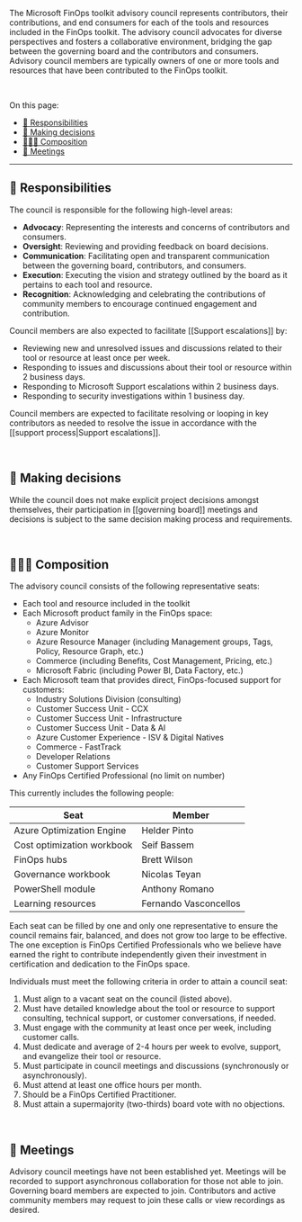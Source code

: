 <!-- markdownlint-disable MD041 -->

The Microsoft FinOps toolkit advisory council represents contributors, their contributions, and end consumers for each of the tools and resources included in the FinOps toolkit. The advisory council advocates for diverse perspectives and fosters a collaborative environment, bridging the gap between the governing board and the contributors and consumers. Advisory council members are typically owners of one or more tools and resources that have been contributed to the FinOps toolkit.

<br>

On this page:

- [💼 Responsibilities](#-responsibilities)
- [🤔 Making decisions](#-making-decisions)
- [🧑‍🤝‍🧑 Composition](#-composition)
- [📑 Meetings](#-meetings)

---

## 💼 Responsibilities

The council is responsible for the following high-level areas:

- **Advocacy**: Representing the interests and concerns of contributors and consumers.
- **Oversight**: Reviewing and providing feedback on board decisions.
- **Communication**: Facilitating open and transparent communication between the governing board, contributors, and consumers.
- **Execution**: Executing the vision and strategy outlined by the board as it pertains to each tool and resource.
- **Recognition**: Acknowledging and celebrating the contributions of community members to encourage continued engagement and contribution.

Council members are also expected to facilitate [[Support escalations]] by:

- Reviewing new and unresolved issues and discussions related to their tool or resource at least once per week.
- Responding to issues and discussions about their tool or resource within 2 business days.
- Responding to Microsoft Support escalations within 2 business days.
- Responding to security investigations within 1 business day.

Council members are expected to facilitate resolving or looping in key contributors as needed to resolve the issue in accordance with the [[support process|Support escalations]].

<br>

## 🤔 Making decisions

While the council does not make explicit project decisions amongst themselves, their participation in [[governing board]] meetings and decisions is subject to the same decision making process and requirements.

<br>

## 🧑‍🤝‍🧑 Composition

The advisory council consists of the following representative seats:

- Each tool and resource included in the toolkit
- Each Microsoft product family in the FinOps space:
  - Azure Advisor
  - Azure Monitor
  - Azure Resource Manager (including Management groups, Tags, Policy, Resource Graph, etc.)
  - Commerce (including Benefits, Cost Management, Pricing, etc.)
  - Microsoft Fabric (including Power BI, Data Factory, etc.)
- Each Microsoft team that provides direct, FinOps-focused support for customers:
  - Industry Solutions Division (consulting)
  - Customer Success Unit - CCX
  - Customer Success Unit - Infrastructure
  - Customer Success Unit - Data & AI
  - Azure Customer Experience - ISV & Digital Natives
  - Commerce - FastTrack
  - Developer Relations
  - Customer Support Services  
- Any FinOps Certified Professional (no limit on number)

This currently includes the following people:

| Seat                       | Member                |
| -------------------------- | --------------------- |
| Azure Optimization Engine  | Helder Pinto          |
| Cost optimization workbook | Seif Bassem           |
| FinOps hubs                | Brett Wilson          |
| Governance workbook        | Nicolas Teyan         |
| PowerShell module          | Anthony Romano        |
| Learning resources         | Fernando Vasconcellos |

Each seat can be filled by one and only one representative to ensure the council remains fair, balanced, and does not grow too large to be effective. The one exception is FinOps Certified Professionals who we believe have earned the right to contribute independently given their investment in certification and dedication to the FinOps space.

Individuals must meet the following criteria in order to attain a council seat:

1. Must align to a vacant seat on the council (listed above).
2. Must have detailed knowledge about the tool or resource to support consulting, technical support, or customer conversations, if needed.
3. Must engage with the community at least once per week, including customer calls.
4. Must dedicate and average of 2-4 hours per week to evolve, support, and evangelize their tool or resource.
5. Must participate in council meetings and discussions (synchronously or asynchronously).
6. Must attend at least one office hours per month.
7. Should be a FinOps Certified Practitioner.
8. Must attain a supermajority (two-thirds) board vote with no objections.

<br>

## 📑 Meetings

Advisory council meetings have not been established yet. Meetings will be recorded to support asynchronous collaboration for those not able to join. Governing board members are expected to join. Contributors and active community members may request to join these calls or view recordings as desired.

<br>
